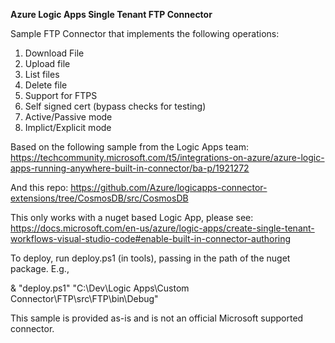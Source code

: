 **Azure Logic Apps Single Tenant FTP Connector**

Sample FTP Connector that implements the following operations:

1. Download File
2. Upload file
3. List files
4. Delete file
5. Support for FTPS
6. Self signed cert (bypass checks for testing)
7. Active/Passive mode
8. Implict/Explicit mode

Based on the following sample from the Logic Apps team:
https://techcommunity.microsoft.com/t5/integrations-on-azure/azure-logic-apps-running-anywhere-built-in-connector/ba-p/1921272

And this repo:
https://github.com/Azure/logicapps-connector-extensions/tree/CosmosDB/src/CosmosDB

This only works with a nuget based Logic App, please see:
https://docs.microsoft.com/en-us/azure/logic-apps/create-single-tenant-workflows-visual-studio-code#enable-built-in-connector-authoring

To deploy, run deploy.ps1 (in tools), passing in the path of the nuget package. E.g.,

& "deploy.ps1" "C:\Dev\Logic Apps\Custom Connector\FTP\src\FTP\bin\Debug"

This sample is provided as-is and is not an official Microsoft supported connector.